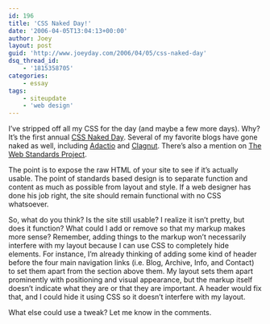 ```yaml
---
id: 196
title: 'CSS Naked Day!'
date: '2006-04-05T13:04:13+00:00'
author: Joey
layout: post
guid: 'http://www.joeyday.com/2006/04/05/css-naked-day'
dsq_thread_id:
    - '1815358705'
categories:
    - essay
tags:
    - siteupdate
    - 'web design'
---
```


I’ve stripped off all my CSS for the day (and maybe a few more days). Why? It’s the first annual [CSS Naked Day](http://naked.dustindiaz.com/). Several of my favorite blogs have gone naked as well, including [Adactio](http://adactio.com/journal/1106) and [Clagnut](http://www.clagnut.com/blog/1700/). There’s also a mention on [The Web Standards Project](http://www.webstandards.org/2006/04/03/get-naked/).

The point is to expose the raw HTML of your site to see if it’s actually usable. The point of standards based design is to separate function and content as much as possible from layout and style. If a web designer has done his job right, the site should remain functional with no CSS whatsoever.

So, what do you think? Is the site still usable? I realize it isn’t pretty, but does it function? What could I add or remove so that my markup makes more sense? Remember, adding things to the markup won’t necessarily interfere with my layout because I can use CSS to completely hide elements. For instance, I’m already thinking of adding some kind of header before the four main navigation links (i.e. Blog, Archive, Info, and Contact) to set them apart from the section above them. My layout sets them apart prominently with positioning and visual appearance, but the markup itself doesn’t indicate what they are or that they are important. A header would fix that, and I could hide it using CSS so it doesn’t interfere with my layout.

What else could use a tweak? Let me know in the comments.